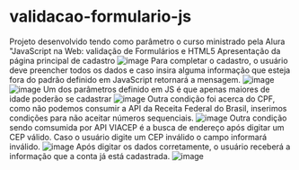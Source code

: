 # validacao-formulario-js
Projeto desenvolvido tendo como parâmetro o curso ministrado pela Alura "JavaScript na Web: validação de Formulários e HTML5
Apresentação da página principal de cadastro
![image](https://user-images.githubusercontent.com/101356855/200185963-60d135d9-9e7a-415e-821c-6377e11cdcf4.png)
Para completar o cadastro, o usuário deve preencher todos os dados e caso insira alguma informação que esteja fora do padrão definido em JavaScript retornará a mensagem.
![image](https://user-images.githubusercontent.com/101356855/200186155-a1260ae0-6524-4205-8343-b7fc01859309.png)
![image](https://user-images.githubusercontent.com/101356855/200186209-f0bfda8e-e493-4fad-bc6a-958f6371bbc4.png)
Um dos parâmetros definido em JS é que apenas maiores de idade poderão se cadastrar
![image](https://user-images.githubusercontent.com/101356855/200186236-0e6de195-5be6-45ad-b101-e5fd5e3b93e2.png)
Outra condição foi acerca do CPF, como não podemos consumir a API da Receita Federal do Brasil, inserimos condições para não aceitar números sequenciais.
![image](https://user-images.githubusercontent.com/101356855/200186351-017fe72a-d0a1-4299-be6d-cf80d5af9751.png)
Outra condição sendo comsumida por API VIACEP é a busca de endereço após digitar um CEP válido. Caso o usuário digite um CEP inválido o campo informará inválido.
![image](https://user-images.githubusercontent.com/101356855/200186466-cdea7699-3b4f-4d82-8498-659f9d3553c5.png)
Após digitar os dados corretamente, o usuário receberá a informação que a conta já está cadastrada.
![image](https://user-images.githubusercontent.com/101356855/200186528-56338512-51fa-4f0a-ba52-6bd3a1d7a565.png)


